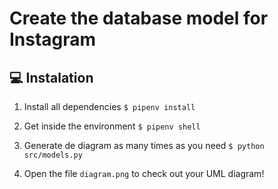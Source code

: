 # Create the database model for Instagram

## 💻 Instalation

1. Install all dependencies `$ pipenv install`

2. Get inside the environment `$ pipenv shell`

3. Generate de diagram as many times as you need `$ python src/models.py`

4. Open the file `diagram.png` to check out your UML diagram!
